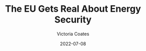 ---
title: The EU Gets Real About Energy Security
summary: "On July 6, the European Parliament, one of the most liberal legislatures on the planet, voted to classify certain nuclear and natural-gas projects as environmentally sustainable. The move brings these projects into compliance with earlier European Union legislation that withheld government support for projects designated unsustainable. "
image: /img/updates/eu-enegrty-meeting.webp
author: Victoria Coates
outbound: https://www.wsj.com/articles/the-eu-gets-real-about-energy-parliament-nuclear-natural-gas-renewables-putin-blackmail-ukraine-nord-stream-11657308667
cta: Read More →
date: 2022-07-08
visible: true
categories:
   - Newsroom
visible: true
---